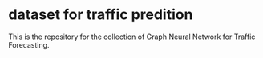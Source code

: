 # dataset for traffic predition
This is the repository for the collection of Graph Neural Network for Traffic Forecasting.
